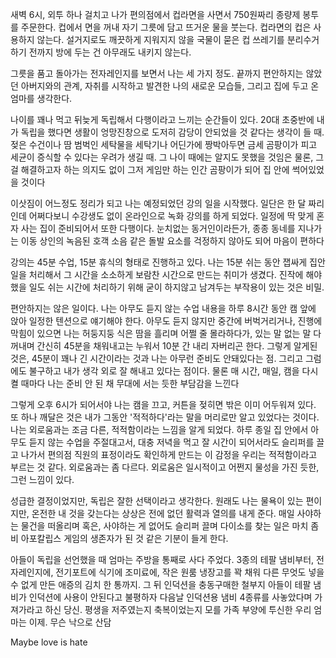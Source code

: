 새벽 6시, 외투 하나 걸치고 나가 편의점에서 컵라면을 사면서 750원짜리 종량제 봉투를 주문한다. 컵에서 면을 꺼내 자기 그릇에 담고 뜨거운 물을 붓는다. 컵라면의 컵은 사용하지 않는다. 설거지로도 깨끗하게 지워지지 않을 국물이 묻은 컵 쓰레기를 분리수거하기 전까지 방에 두는 건 아무래도 내키지 않는다.

그릇을 품고 돌아가는 전자레인지를 보면서 나는 세 가지 정도. 끝까지 편안하지는 않았던 아버지와의 관계, 자취를 시작하고 발견한 나의 새로운 모습들, 그리고 집에 두고 온 엄마를 생각한다. 

나이를 꽤나 먹고 뒤늦게 독립해서 다행이라고 느끼는 순간들이 있다. 20대 초중반에 내가 독립을 했다면 생활이 엉망진창으로 도저히 감당이 안되었을 것 같다는 생각이 들 때. 젖은 수건이나 땀 범벅인 세탁물을 세탁기나 어딘가에 짱박아두면 금세 곰팡이가 피고 세균이 증식할 수 있다는 우려가 생길 때. 그 나이 때에는 알지도 못했을 것임은 물론, 그걸 해결하고자 하는 의지도 없이 그저 게임만 하는 인간 곰팡이가 되어 집 안에 썩어있었을 것이다

이삿짐이 어느정도 정리가 되고 나는 예정되었던 강의 일을 시작했다. 일단은 한 달 짜리인데 어쩌다보니 수강생도 없이 온라인으로 녹화 강의를 하게 되었다. 일정에 딱 맞게 혼자 사는 집이 준비되어서 또한 다행이다. 눈치없는 동거인이라든가, 종종 동네를 지나가는 이동 상인의 녹음된 호객 소음 같은 돌발 요소를 걱정하지 않아도 되어 마음이 편하다

강의는 45분 수업, 15분 휴식의 형태로 진행하고 있다. 나는 15분 쉬는 동안 잽싸게 집안일을 처리해서 그 시간을 소소하게 보람찬 시간으로 만드는 취미가 생겼다. 진작에 해야했을 일도 쉬는 시간에 처리하기 위해 굳이 하지않고 남겨두는 부작용이 있는 것은 비밀.

편안하지는 않은 일이다. 나는 아무도 듣지 않는 수업 내용을 하루 8시간 동안 캠 앞에 앉아 일정한 텐션으로 얘기해야 한다. 아무도 듣지 않지만 중간에 버벅거리거나, 진행에 막힘이 있으면 나는 허둥지둥 식은 땀을 흘리며 어쩔 줄 몰라하다가, 있는 말 없는 말 다 꺼내며 간신히 45분을 채워내고는 누워서 10분 간 내리 자버리곤 한다. 그렇게 알게된 것은, 45분이 꽤나 긴 시간이라는 것과 나는 아무런 준비도 안돼있다는 점. 그리고 그럼에도 불구하고 내가 생각 외로 잘 해내고 있다는 점이다. 물론 매 시간, 매일, 캠을 다시 켤 때마다 나는 준비 안 된 채 무대에 서는 듯한 부담감을 느낀다

그렇게 오후 6시가 되어서야 나는 캠을 끄고, 커튼을 젖히면 밖은 이미 어두워져 있다. 또 하나 깨달은 것은 내가 그동안 '적적하다'라는 말을 머리로만 알고 있었다는 것이다. 나는 외로움과는 조금 다른, 적적함이라는 느낌을 알게 되었다. 하루 종일 집 안에서 아무도 듣지 않는 수업을 주절대고서, 대충 저녁을 먹고 잘 시간이 되어서라도 슬리퍼를 끌고 나가서 편의점 직원의 표정이라도 확인하게 만드는 이 감정을 우리는 적적함이라고 부르는 것 같다. 외로움과는 좀 다르다. 외로움은 일시적이고 어쩐지 물성을 가진 듯한, 그런 느낌이 있다.

성급한 결정이었지만, 독립은 잘한 선택이라고 생각한다. 원래도 나는 물욕이 있는 편이지만, 온전한 내 것을 갖는다는 상상은 전에 없던 활력과 열의를 내게 준다. 매일 사야하는 물건을 떠올리며 혹은, 사야하는 게 없어도 슬리퍼 끌며 다이소를 찾는 일은 마치 좀비 아포칼립스 게임의 생존자가 된 것 같은 기분이 들게 한다.

아들이 독립을 선언했을 때 엄마는 주방을 통째로 사다 주었다. 3종의 테팔 냄비부터, 전자레인지에, 전기포트에 식기에 조미료에, 작은 원룸 냉장고를 꽉 채워 다른 무엇도 넣을 수 없게 만든 애증의 김치 한 통까지. 그 뒤 인덕션을 충동구매한 철부지 아들이 테팔 냄비가 인덕션에 사용이 안된다고 불평하자 다음날 인덕션용 냄비 4종류를 사놓았다며 가져가라고 하신 당신. 평생을 저주였는지 축복이었는지 모를 가족 부양에 투신한 우리 엄마는 이제. 무슨 낙으로 산담

Maybe love is hate